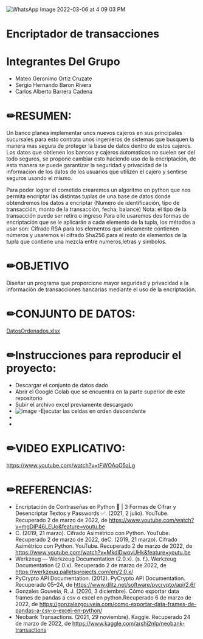 ![WhatsApp Image 2022-03-06 at 4 09 03 PM](https://user-images.githubusercontent.com/76496647/156947374-e31507db-d1a0-4408-990d-408a1e7c61dd.jpeg)

# Encriptador de transacciones
# Integrantes Del Grupo
  - Mateo Geronimo Ortiz Cruzate
  - Sergio Hernando Baron Rivera
  - Carlos Alberto Barrera Cadena

# ✏RESUMEN:
Un banco planea implementar unos nuevos cajeros en sus principales sucursales para esto contrata unos ingenieros de sistemas que busquen la manera 
mas segura de proteger la base de datos dentro de estos cajeros.
Los datos que obtienen los bancos y cajeros automaticos no suelen ser del todo seguros, se propone cambiar esto haciendo uso de la encriptación,
de esta manera se puede garantizar la seguridad y privacidad 
de la informacion de los datos de los usuarios que utilizen el cajero y sentirse seguros usando el mismo.

Para poder lograr el cometido crearemos un algoritmo en python que nos permita
encriptar las distintas tuplas de una base de datos donde obtendremos
los datos a encriptar (Numero de identificación, tipo de transacción, monto de la transacción, fecha, balance)
Nota: el tipo de la transacción puede ser retiro o ingreso
Para ello usaremos dos formas de encriptación que se le aplicarán a cada elemento de la tupla, los métodos a usar son: 
Cifrado RSA para los elementos que únicamente contienen números y usaremos el cifrado Sha256 para el resto de elementos de la tupla que contiene
una mezcla entre numeros,letras y simbolos.

# ✏OBJETIVO
Diseñar un programa que proporcione mayor seguridad y privacidad a la información de transacciones bancarias mediante el uso de la encriptación.

# ✏CONJUNTO DE DATOS:
[DatosOrdenados.xlsx](https://github.com/CarlosBarrera21/Proyecto-Matematicas-Discretas/files/8248838/DatosOrdenados.xlsx)

# ✏Instrucciones para reproducir el proyecto:
- Descargar el conjunto de datos dado
- Abrir el Google Colab que se encuentra en la parte superior de este repositorio
- Subir el archivo excel previamente descargado
- ![image](https://user-images.githubusercontent.com/93603188/158271490-a08508d1-1c13-402a-a40c-716b811c894a.png)
-Ejecutar las celdas en orden descendente
-
-

# ✏VIDEO EXPLICATIVO:
https://www.youtube.com/watch?v=tFWOAoO5aLg


# ✏REFERENCIAS:

 - Encriptación de Contraseñas en Python 🔐 | 3 Formas de Cifrar y Desencriptar Textos y Passwords ✅. (2021, 2 julio). YouTube. Recuperado 2 de marzo de 2022, de https://www.youtube.com/watch?v=mgDIP46LEUo&feature=youtu.be
 - C. (2019, 21 marzo). Cifrado Asimétrico con Python. YouTube. Recuperado 2 de marzo de 2022, deC. (2019, 21 marzo). Cifrado Asimétrico con Python. YouTube. Recuperado 2 de marzo de 2022, de https://www.youtube.com/watch?v=MkdlDwqvUHk&feature=youtu.be
 - Werkzeug — Werkzeug Documentation (2.0.x). (s. f.). Werkzeug Documentation (2.0.x). Recuperado 2 de marzo de 2022, de https://werkzeug.palletsprojects.com/en/2.0.x/
 -  PyCrypto API Documentation. (2012). PyCrypto API Documentation. Recuperado 05–24, de https://www.dlitz.net/software/pycrypto/api/2.6/
 -  Gonzales Gouveia, R. J. (2020, 3 diciembre). Cómo exportar data frames de pandas a csv o excel en python.Recuperado 6 de marzo de 2022, de https://gonzalezgouveia.com/como-exportar-data-frames-de-pandas-a-csv-o-excel-en-python/
 -  Neobank Transactions. (2021, 29 noviembre). Kaggle. Recuperado 24 de marzo de 2022, de https://www.kaggle.com/arshi2nlp/neobank-transactions

